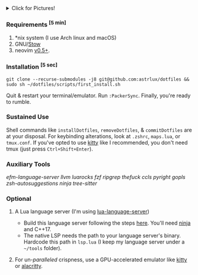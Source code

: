 <details><summary>Click for Pictures!</summary>
<img src="https://github.com/astrlux/assets/blob/master/img/terms.png?raw=true" width="90%"/>
<img src="https://github.com/astrlux/assets/blob/master/img/one.png?raw=true"  />
<img src="https://github.com/astrlux/assets/blob/master/img/two.png?raw=true"  />
<img src="https://github.com/astrlux/assets/blob/master/img/three.png?raw=true"/>
<img src="https://github.com/astrlux/assets/blob/master/img/1.png?raw=true"/>
<img src="https://github.com/astrlux/assets/blob/master/img/5.png?raw=true"/>
<img src="https://github.com/astrlux/assets/blob/master/img/2.png?raw=true"/>
<img src="https://github.com/astrlux/assets/blob/master/img/3.png?raw=true"/>
<img src="https://github.com/astrlux/assets/blob/master/img/4.png?raw=true"/>
<img src="https://user-images.githubusercontent.com/37908451/160299518-e15db47d-473d-4ed1-b560-1623c2acc018.png"/>
</details>

### Requirements <sup>[5 min]</sup>

1. *nix system (I use Arch linux and macOS)
2. GNU/[Stow](https://www.gnu.org/software/stow/)
3. neovim [v0.5+](https://neovim.io/).

### Installation <sup>[5 sec]</sup>

    git clone --recurse-submodules -j8 git@github.com:astrlux/dotfiles && sudo sh ~/dotfiles/scripts/first_install.sh

Quit & restart your terminal/emulator. Run `:PackerSync`. Finally, you're ready to rumble.

### Sustained Use

Shell commands like `installDotfiles`, `removeDotfiles`, & `commitDotfiles` are at your disposal. For keybinding alterations, look at `.zshrc`, `maps.lua`, or `tmux.conf`. If you've opted to use [kitty](https://sw.kovidgoyal.net/kitty/conf/) like I recommended, you don't need tmux (just press `Ctrl+Shift+Enter`).

### Auxiliary Tools

_efm-language-server llvm luarocks fzf ripgrep thefuck ccls pyright gopls zsh-autosuggestions ninja tree-sitter_

### Optional

1. A Lua language server (I'm using [lua-language-server](https://github.com/sumneko/lua-language-server))
    -   Build this language server following the steps [here](https://github.com/sumneko/lua-language-server/wiki/Build-and-Run-(Standalone)). You'll need [ninja](https://github.com/ninja-build/ninja/wiki/Pre-built-Ninja-packages) and C++17.
    -   The native LSP needs the path to your language server's binary. Hardcode this path in `lsp.lua` (I keep my language server under a `~/tools` folder).

2. For un-_paralleled_ crispness, use a GPU-accelerated emulator like [kitty](https://sw.kovidgoyal.net/kitty/) or [alacritty](https://github.com/alacritty/alacritty).
